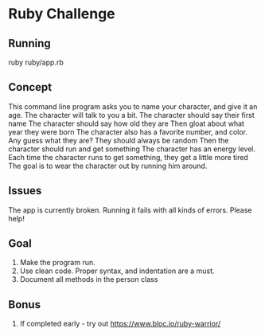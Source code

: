 # Ruby Challenge

## Running

  ruby ruby/app.rb

## Concept

This command line program asks you to name your character, and give it an age.
The character will talk to you a bit.
The character should say their first name
The character should say how old they are
Then gloat about what year they were born
The character also has a favorite number, and color. Any guess what they are? They should always be random
Then the character should run and get something
The character has an energy level.
Each time the character runs to get something, they get a little more tired
The goal is to wear the character out by running him around.

## Issues

The app is currently broken. Running it fails with all kinds of errors. Please help!


## Goal

1. Make the program run.
2. Use clean code. Proper syntax, and indentation are a must.
3. Document all methods in the person class


## Bonus

1. If completed early - try out https://www.bloc.io/ruby-warrior/